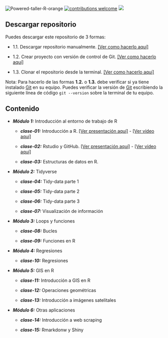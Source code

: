 ![Powered-taller-R-orange](https://img.shields.io/badge/Powered_by-Taller_R-blue?logo=R)
[![contributions welcome](https://img.shields.io/badge/contributions-welcome-brightgreen.svg?style=flat)](https://github.com/taller-R/readme/issues) ![](https://img.shields.io/github/followers/taller-R?style=social)

<!-- https://www.geeksforgeeks.org/how-to-add-a-readme-to-your-github-profile/ -->

## Descargar repositorio

Puedes descargar este repositorio de 3 formas:

- 1.1. Descargar repositorio manualmente. [[Ver como hacerlo aquí]](https://github.com/taller-R/lectures_r/blob/main/lecture_1/pics/download.gif)

- 1.2. Crear proyecto con versión de control de Git. [[Ver como hacerlo aquí]](https://github.com/taller-R/lectures_r/blob/main/lecture_1/pics/crear_proyecto.gif)

- 1.3. Clonar el repositorio desde la terminal. [[Ver como hacerlo aquí]](https://github.com/taller-R/lectures_r/blob/main/lecture_1/pics/terminal.gif)

Nota: Para hacerlo de las formas **1.2.** o **1.3.** debe verificar si ya tiene instalado [Git](https://git-scm.com/downloads) en su equipo. Puedes verificar la versión de [Git](https://git-scm.com/downloads) escribiendo la siguiente línea de código `git --version` sobre la terminal de tu equipo.

## Contenido

* ***Módulo 1:*** Introducción al entorno de trabajo de R

  + ***clase-01:*** Introducción a R. [[Ver presentación aquí]](https://github.com/taller-R/lectures_r/tree/main/lecture_1) - [[Ver vídeo aquí]](https://uniandes.sharepoint.com/sites/Section_20212029291/Documentos%20compartidos/General/Recordings/Clase%201-20210811_170740-Grabaci%C3%B3n%20de%20la%20reuni%C3%B3n.mp4?web=1)

  + ***clase-02:*** Rstudio y GitHub. [[Ver presentación aquí]](https://github.com/taller-R/lectures_r/tree/main/lecture_2) - [[Ver vídeo aquí]]()
  
  + ***clase-03:*** Estructuras de datos en R.
  
* ***Módulo 2:*** Tidyverse

  + ***clase-04:*** Tidy-data parte 1

  + ***clase-05:*** Tidy-data parte 2

  + ***clase-06:*** Tidy-data parte 3

  + ***clase-07:*** Visualización de información

* ***Módulo 3:*** Loops y funciones

  + ***clase-08:*** Bucles
  
  + ***clase-09:*** Funciones en R

* ***Módulo 4:***  Regresiones
     
  + ***clase-10:*** Regresiones
  
* ***Módulo 5:*** GIS en R
    
  + ***clase-11:*** Introducción a GIS en R
  
  + ***clase-12:*** Operaciones geométricas
  
  + ***clase-13:*** Introducción a imágenes satelitales
  
* ***Módulo 6:*** Otras aplicaciones
   
  + ***clase-14:*** Introducción a web scraping

  + ***clase-15:*** Rmarkdonw y Shiny
  
